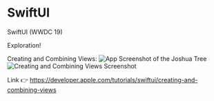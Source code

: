 # SwiftUI
SwiftUI (WWDC 19)

Exploration!

Creating and Combining Views:
![App Screenshot of the Joshua Tree](https://github.com/nataliemarleny/SwiftUI/blob/master/Creating-and-Combining-Views/screenshot-swiftUI-natalie-marleny.png)
![Creating and Combining Views Screenshot](https://github.com/nataliemarleny/SwiftUI/blob/master/Creating-and-Combining-Views/SwiftUI-screenshot-natalie-marleny.png)

Link 👉
https://developer.apple.com/tutorials/swiftui/creating-and-combining-views
